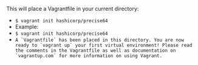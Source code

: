 This will place a Vagrantfile in your current directory:
* ```$ vagrant init hashicorp/precise64```
* Example:
* ```$ vagrant init hashicorp/precise64```
 * ```A `Vagrantfile` has been placed in this directory. You are now
ready to `vagrant up` your first virtual environment! Please read
the comments in the Vagrantfile as well as documentation on
`vagrantup.com` for more information on using Vagrant.```
